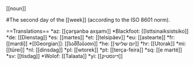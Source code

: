 [[noun]]

#The second day of the [[week]] (according to the ISO 8601 norm).

==Translations==
*az: [[ç&#601;rş&#601;nb&#601; axşamı]]
*Blackfoot: [[Isttsinaiksistsiko]]
*de: [[Dienstag]]
*es: [[martes]]
*et: [[telsipäev]]
*eu: [[astearte]]
*fr: [[mardi]]
*[[Georgian]]: [[სამშაბათი]]
*he: [[יום שלישי]]
*hr: [[Utorak]]
*mi: [[türei]]
*nl: [[dinsdag]]
*pl: [[wtorek]]
*pt: [[ter&ccedil;a-feira]]
*sq: [[e martë]]
*sv: [[tisdag]]
*Wolof: [[Talaata]]
*yi: [[דינסטיק]]